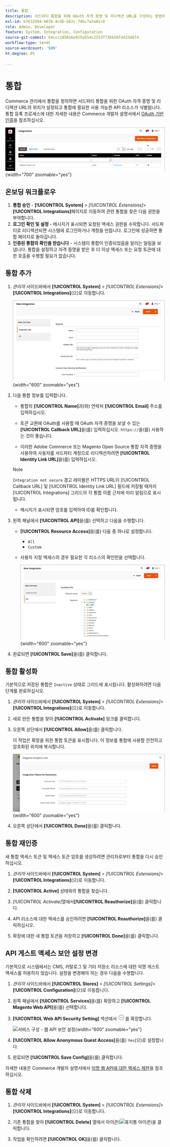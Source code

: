 ```yaml
---
title: 통합
description: 서드파티 통합을 위해 OAuth 자격 증명 및 리디렉션 URL을 구성하는 방법에 대해 알아봅니다.
exl-id: b7632994-b07b-4cdb-b62c-79bc7a3a01c8
role: Admin, Developer
feature: System, Integration, Configuration
source-git-commit: 64ccc2d5016e915a554c2253773bb50f4d33d6f4
workflow-type: tm+mt
source-wordcount: '509'
ht-degree: 0%

---
```


# 통합

Commerce 관리에서 통합을 정의하면 서드파티 통합을 위한 OAuth 자격 증명 및 리디렉션 URL의 위치가 설정되고 통합에 필요한 사용 가능한 API 리소스가 식별됩니다. 통합 등록 프로세스에 대한 자세한 내용은 Commerce 개발자 설명서에서 [OAuth 기반 인증](https://developer.adobe.com/commerce/webapi/get-started/authentication/gs-authentication-oauth/)을 참조하십시오.

![통합](./assets/integrations.png){width="700" zoomable="yes"}

## 온보딩 워크플로우

1. **통합 승인** - **[!UICONTROL System]** > _[!UICONTROL Extensions]_>**[!UICONTROL Integrations]**&#x200B;페이지로 이동하여 관련 통합을 찾은 다음 권한을 부여합니다.
1. **로그인 확인 및 설정** - 메시지가 표시되면 요청된 액세스 권한을 수락합니다. 서드파티로 리디렉션되면 시스템에 로그인하거나 계정을 만듭니다. 로그인에 성공하면 통합 페이지로 돌아갑니다.
1. **인증된 통합의 확인을 받습니다** - 시스템이 통합이 인증되었음을 알리는 알림을 보냅니다. 통합을 설정하고 자격 증명을 받은 후 더 이상 액세스 또는 요청 토큰에 대한 호출을 수행할 필요가 없습니다.

## 통합 추가

1. _관리자_ 사이드바에서 **[!UICONTROL System]** > _[!UICONTROL Extensions]_>**[!UICONTROL Integrations]**(으)로 이동합니다.

   ![새 통합](./assets/integration-new.png){width="600" zoomable="yes"}

1. 다음 통합 정보를 입력합니다.

   - 통합의 **[!UICONTROL Name]**&#x200B;과(와) 연락처 **[!UICONTROL Email]** 주소를 입력하십시오.

   - 토큰 교환에 OAuth를 사용할 때 OAuth 자격 증명을 보낼 수 있는 **[!UICONTROL Callback URL]**&#x200B;을(를) 입력하십시오. `https://`을(를) 사용하는 것이 좋습니다.

   - 이러한 Adobe Commerce 또는 Magento Open Source 통합 자격 증명을 사용하여 사용자를 서드파티 계정으로 리디렉션하려면 **[!UICONTROL Identity Link URL]**&#x200B;을(를) 입력하십시오.

   >[!NOTE]
   >
   > `Integration not secure` 경고 레이블은 HTTPS URL이 [!UICONTROL Callback URL] 및 [!UICONTROL Identity Link URL] 필드에 저장될 때까지 [!UICONTROL Integrations] 그리드의 각 통합 이름 근처에 미리 알림으로 표시됩니다.

   - 메시지가 표시되면 암호를 입력하여 ID를 확인합니다.

1. 왼쪽 패널에서 **[!UICONTROL API]**&#x200B;을(를) 선택하고 다음을 수행합니다.

   - **[!UICONTROL Resource Access]**&#x200B;을(를) 다음 중 하나로 설정합니다.

      - `All`
      - `Custom`

   - 사용자 지정 액세스의 경우 필요한 각 리소스의 확인란을 선택합니다.

     ![통합 - 사용 가능한 API](./assets/integrations-available-api.png){width="600" zoomable="yes"}

1. 완료되면 **[!UICONTROL Save]**&#x200B;을(를) 클릭합니다.

## 통합 활성화

기본적으로 저장된 통합은 `Inactive` 상태로 그리드에 표시됩니다. 활성화하려면 다음 단계를 완료하십시오.

1. _관리자_ 사이드바에서 **[!UICONTROL System]** > _[!UICONTROL Extensions]_>**[!UICONTROL Integrations]**(으)로 이동합니다.

1. 새로 만든 통합을 찾아 **[!UICONTROL Activate]** 링크를 클릭합니다.

1. 오른쪽 상단에서 **[!UICONTROL Allow]**&#x200B;을(를) 클릭합니다.

   이 작업은 확장을 위한 통합 토큰을 표시합니다. 이 정보를 통합에 사용할 안전하고 암호화된 위치에 복사합니다.

   ![확장을 위한 통합 토큰](./assets/integration-tokens-for-extensions.png){width="600" zoomable="yes"}

1. 오른쪽 상단에서 **[!UICONTROL Done]**&#x200B;을(를) 클릭합니다.

## 통합 재인증

새 통합 액세스 토큰 및 액세스 토큰 암호를 생성하려면 관리자로부터 통합을 다시 승인하십시오.

1. _관리자_ 사이드바에서 **[!UICONTROL System]** > _[!UICONTROL Extensions]_>**[!UICONTROL Integrations]**(으)로 이동합니다.

1. **[!UICONTROL Active]** 상태와의 통합을 찾습니다.

1. _[!UICONTROL Activate]_&#x200B;열에서&#x200B;**[!UICONTROL Reauthorize]**&#x200B;을(를) 클릭합니다.

1. API 리소스에 대한 액세스를 승인하려면 **[!UICONTROL Reauthorize]**&#x200B;을(를) 클릭하십시오.

1. 확장에 대한 새 통합 토큰을 저장하고 **[!UICONTROL Done]**&#x200B;을(를) 클릭합니다.

## API 게스트 액세스 보안 설정 변경

기본적으로 시스템에서는 CMS, 카탈로그 및 기타 저장소 리소스에 대한 익명 게스트 액세스를 허용하지 않습니다. 설정을 변경해야 하는 경우 다음을 수행합니다.

1. _관리자_ 사이드바에서 **[!UICONTROL Stores]** > _[!UICONTROL Settings]_>**[!UICONTROL Configuration]**(으)로 이동합니다.

1. 왼쪽 패널에서 **[!UICONTROL Services]**&#x200B;을(를) 확장하고 **[!UICONTROL Magento Web API]**&#x200B;을(를) 선택합니다.

1. **[!UICONTROL Web API Security Setting]** 섹션에서 ![확장 선택기](../assets/icon-display-expand.png)를 확장합니다.

   ![서비스 구성 - 웹 API 보안 설정](../configuration-reference/services/assets/web-api-security.png){width="600" zoomable="yes"}

1. **[!UICONTROL Allow Anonymous Guest Access]**&#x200B;을(를) `Yes`(으)로 설정합니다.

1. 완료되면 **[!UICONTROL Save Config]**&#x200B;을(를) 클릭합니다.

자세한 내용은 Commerce 개발자 설명서에서 [익명 웹 API에 대한 액세스 제한](https://developer.adobe.com/commerce/webapi/rest/use-rest/anonymous-api-security/)을 참조하십시오.

## 통합 삭제

1. _관리자_ 사이드바에서 **[!UICONTROL System]** > _[!UICONTROL Extensions]_>**[!UICONTROL Integrations]**(으)로 이동합니다.

1. 기존 통합을 찾아 **[!UICONTROL Delete]** 열에서 아이콘(![휴지통 아이콘](../assets/icon-delete-trashcan-solid.png))을 클릭합니다.

1. 작업을 확인하려면 **[!UICONTROL OK]**&#x200B;을(를) 클릭합니다.
